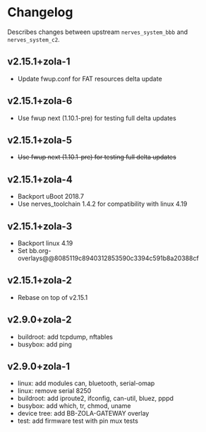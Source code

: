 # Changelog

Describes changes between upstream `nerves_system_bbb` and `nerves_system_c2`.

## v2.15.1+zola-1

* Update fwup.conf for FAT resources delta update

## v2.15.1+zola-6

* Use fwup next (1.10.1-pre) for testing full delta updates

## v2.15.1+zola-5

* ~~Use fwup next (1.10.1-pre) for testing full delta updates~~

## v2.15.1+zola-4

* Backport uBoot 2018.7
* Use nerves_toolchain 1.4.2 for compatibility with linux 4.19

## v2.15.1+zola-3

* Backport linux 4.19
* Set bb.org-overlays@@8085119c8940312853590c3394c591b8a20388cf

## v2.15.1+zola-2

* Rebase on top of v2.15.1

## v2.9.0+zola-2

* buildroot: add tcpdump, nftables
* busybox: add ping

## v2.9.0+zola-1

* linux: add modules can, bluetooth, serial-omap
* linux: remove serial 8250
* buildroot: add iproute2, ifconfig, can-util, bluez, pppd
* busybox: add which, tr, chmod, uname
* device tree: add BB-ZOLA-GATEWAY overlay
* test: add firmware test with pin mux tests